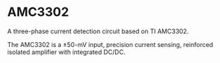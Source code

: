 # AMC3302
A three-phase current detection circuit based on TI AMC3302.

The AMC3302 is a ±50-mV input, precision current sensing, reinforced isolated amplifier with integrated DC/DC.

